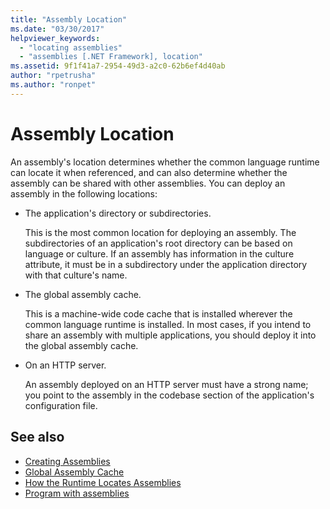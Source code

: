 ```yaml
---
title: "Assembly Location"
ms.date: "03/30/2017"
helpviewer_keywords: 
  - "locating assemblies"
  - "assemblies [.NET Framework], location"
ms.assetid: 9f1f41a7-2954-49d3-a2c0-62b6ef4d40ab
author: "rpetrusha"
ms.author: "ronpet"
---
```

# Assembly Location
An assembly's location determines whether the common language runtime can locate it when referenced, and can also determine whether the assembly can be shared with other assemblies. You can deploy an assembly in the following locations:  
  
- The application's directory or subdirectories.  
  
     This is the most common location for deploying an assembly. The subdirectories of an application's root directory can be based on language or culture. If an assembly has information in the culture attribute, it must be in a subdirectory under the application directory with that culture's name.  
  
- The global assembly cache.  
  
     This is a machine-wide code cache that is installed wherever the common language runtime is installed. In most cases, if you intend to share an assembly with multiple applications, you should deploy it into the global assembly cache.  
  
- On an HTTP server.  
  
     An assembly deployed on an HTTP server must have a strong name; you point to the assembly in the codebase section of the application's configuration file.  
  
## See also

- [Creating Assemblies](create.md)
- [Global Assembly Cache](../../framework/app-domains/gac.md)
- [How the Runtime Locates Assemblies](../../framework/deployment/how-the-runtime-locates-assemblies.md)
- [Program with assemblies](program.md)
